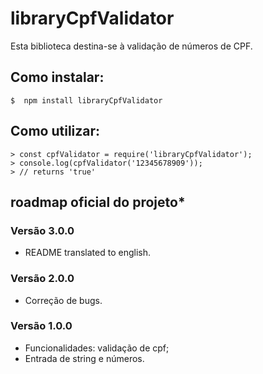# libraryCpfValidator
Esta biblioteca destina-se à validação de números de CPF.

## Como instalar:

```
$  npm install libraryCpfValidator
```

## Como utilizar:

```
> const cpfValidator = require('libraryCpfValidator');
> console.log(cpfValidator('12345678909'));
> // returns 'true'
```

## roadmap oficial do projeto*

### Versão 3.0.0

* README translated to english.

### Versão 2.0.0

* Correção de bugs.

### Versão 1.0.0

* Funcionalidades: validação de cpf;
* Entrada de string e números.